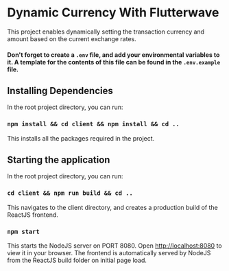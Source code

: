 # Dynamic Currency With Flutterwave

This project enables dynamically setting the transaction currency and amount based on the current exchange rates.

#### Don't forget to create a `.env` file, and add your environmental variables to it. A template for the contents of this file can be found in the `.env.example` file.

## Installing Dependencies

In the root project directory, you can run:

### `npm install && cd client && npm install && cd ..`

This installs all the packages required in the project.

## Starting the application

In the root project directory, you can run:

### `cd client && npm run build && cd ..`

This navigates to the client directory, and creates a production build of the ReactJS frontend.

### `npm start`

This starts the NodeJS server on PORT 8080.
Open [http://localhost:8080](http://localhost:8080) to view it in your browser.
The frontend is automatically served by NodeJS from the ReactJS build folder on initial page load.
